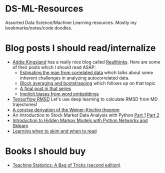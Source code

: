 # DS-ML-Resources
Assorted Data Science/Machine Learning resources. Mostly my bookmarks/notes/code doodles.

# Blog posts I should read/internalize

 * [Addie Kingsland](http://students.washington.edu/adelak/about) has a really nice blog called [Realthinks](https://students.washington.edu/adelak/). Here are some of their posts which I should read ASAP:
   * [Estimating the man from correlated data](http://students.washington.edu/adelak/2017/02/?p=260) which talks about some inherent challenges in analyzing autocorrelated data.
   * [Block averaging and bootstrapping](http://students.washington.edu/adelak/2017/02/?p=296) which follows up on that topic
   * [A final post in that series](http://students.washington.edu/adelak/2017/03/?p=311&utm_source=ReviveOldPost&utm_medium=social&utm_campaign=ReviveOldPost)
   * [Implicit biases from word embeddings](https://students.washington.edu/adelak/2017/01/?p=209&utm_source=ReviveOldPost&utm_medium=social&utm_campaign=ReviveOldPost)
 * [Tensorflow RMSD](https://medium.com/towards-data-science/tensorflow-rmsd-using-tensorflow-for-things-it-was-not-designed-to-do-ada4c9aa0ea2) Let's use deep learning to calculate RMSD from MD trajectories!
 * [A concise derivation of the Weiner-Kinchin theorem](http://pdebuyl.be/blog/2017/wiener-khinchin.html)
 * An Introduction to Stock Market Data Analysis with Python [Part 1](https://ntguardian.wordpress.com/2016/09/19/introduction-stock-market-data-python-1/) [Part 2](https://ntguardian.wordpress.com/2016/09/26/introduction-stock-market-data-python-2/)
 * [Introduction to Hidden Markov Models with Python Networkx and Sklearn](http://www.blackarbs.com/blog/introduction-hidden-markov-models-python-networkx-sklearn/2/9/2017)
 * [Learning when to skim and when to read](https://metamind.io/research/learning-when-to-skim-and-when-to-read)

# Books I should buy

 * [Teaching Statistics: A Bag of Tricks (second edition)](http://andrewgelman.com/2017/04/20/teaching-statistics-bag-tricks-second-edition/)
